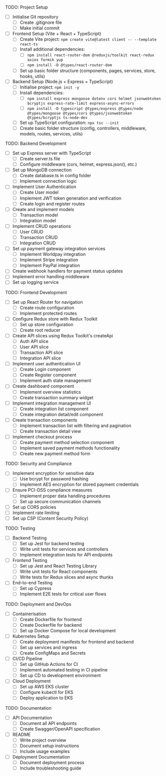 TODO: Project Setup
- [ ] Initialise Git repository
    - [ ] Create .gitignore file
    - [ ] Make initial commit
- [ ] Frontend Setup (Vite + React + TypeScript)
    - [ ] Create Vite project: `npm create vite@latest client -- --template react-ts`
    - [ ] Install additional dependencies:
        - [ ] `npm install react-router-dom @reduxjs/toolkit react-redux axios formik yup`
        - [ ] `npm install -D @types/react-router-dom`
    - [ ] Set up basic folder structure (components, pages, services, store, hooks, utils)
- [ ] Backend Setup (Node.js + Express + TypeScript)
    - [ ] Initialise project: `npm init -y`
    - [ ] Install dependencies:
        - [ ] `npm install express mongoose dotenv cors helmet jsonwebtoken bcryptjs express-rate-limit express-async-errors`
        - [ ] `npm install -D typescript @types/express @types/node @types/mongoose @types/cors @types/jsonwebtoken @types/bcryptjs ts-node-dev`
    - [ ] Set up TypeScript configuration: `npx tsc --init`
    - [ ] Create basic folder structure (config, controllers, middleware, models, routes, services, utils)

TODO: Backend Development
- [ ] Set up Express server with TypeScript
    - [ ] Create server.ts file
    - [ ] Configure middleware (cors, helmet, express.json(), etc.)
- [ ] Set up MongoDB connection
    - [ ] Create database.ts in config folder
    - [ ] Implement connection logic
- [ ] Implement User Authentication
    - [ ] Create User model
    - [ ] Implement JWT token generation and verification
    - [ ] Create login and register routes
- [ ] Create and implement models
    - [ ] Transaction model
    - [ ] Integration model
- [ ] Implement CRUD operations
    - [ ] User CRUD
    - [ ] Transaction CRUD
    - [ ] Integration CRUD
- [ ] Set up payment gateway integration services
    - [ ] Implement Worldpay integration
    - [ ] Implement Stripe integration
    - [ ] Implement PayPal integration
- [ ] Create webhook handlers for payment status updates
- [ ] Implement error handling middleware
- [ ] Set up logging service

TODO: Frontend Development
- [ ] Set up React Router for navigation
    - [ ] Create route configuration
    - [ ] Implement protected routes
- [ ] Configure Redux store with Redux Toolkit
    - [ ] Set up store configuration
    - [ ] Create root reducer
- [ ] Create API slices using Redux Toolkit's createApi
    - [ ] Auth API slice
    - [ ] User API slice
    - [ ] Transaction API slice
    - [ ] Integration API slice
- [ ] Implement user authentication UI
    - [ ] Create Login component
    - [ ] Create Register component
    - [ ] Implement auth state management
- [ ] Create dashboard component
    - [ ] Implement overview statistics
    - [ ] Create transaction summary widget
- [ ] Implement integration management UI
    - [ ] Create integration list component
    - [ ] Create integration detail/edit component
- [ ] Create transaction components
    - [ ] Implement transaction list with filtering and pagination
    - [ ] Create transaction detail view
- [ ] Implement checkout process
    - [ ] Create payment method selection component
    - [ ] Implement saved payment methods functionality
    - [ ] Create new payment method form

TODO: Security and Compliance
- [ ] Implement encryption for sensitive data
    - [ ] Use bcrypt for password hashing
    - [ ] Implement AES encryption for stored payment credentials
- [ ] Ensure PCI-DSS compliance measures
    - [ ] Implement proper data handling procedures
    - [ ] Set up secure communication channels
- [ ] Set up CORS policies
- [ ] Implement rate limiting
- [ ] Set up CSP (Content Security Policy)

TODO: Testing
- [ ] Backend Testing
    - [ ] Set up Jest for backend testing
    - [ ] Write unit tests for services and controllers
    - [ ] Implement integration tests for API endpoints
- [ ] Frontend Testing
    - [ ] Set up Jest and React Testing Library
    - [ ] Write unit tests for React components
    - [ ] Write tests for Redux slices and async thunks
- [ ] End-to-end Testing
    - [ ] Set up Cypress
    - [ ] Implement E2E tests for critical user flows

TODO: Deployment and DevOps
- [ ] Containerisation
    - [ ] Create Dockerfile for frontend
    - [ ] Create Dockerfile for backend
    - [ ] Set up Docker Compose for local development
- [ ] Kubernetes Setup
    - [ ] Create deployment manifests for frontend and backend
    - [ ] Set up services and ingress
    - [ ] Create ConfigMaps and Secrets
- [ ] CI/CD Pipeline
    - [ ] Set up GitHub Actions for CI
    - [ ] Implement automated testing in CI pipeline
    - [ ] Set up CD to development environment
- [ ] Cloud Deployment
    - [ ] Set up AWS EKS cluster
    - [ ] Configure kubectl for EKS
    - [ ] Deploy application to EKS

TODO: Documentation
- [ ] API Documentation
    - [ ] Document all API endpoints
    - [ ] Create Swagger/OpenAPI specification
- [ ] README
    - [ ] Write project overview
    - [ ] Document setup instructions
    - [ ] Include usage examples
- [ ] Deployment Documentation
    - [ ] Document deployment process
    - [ ] Include troubleshooting guide